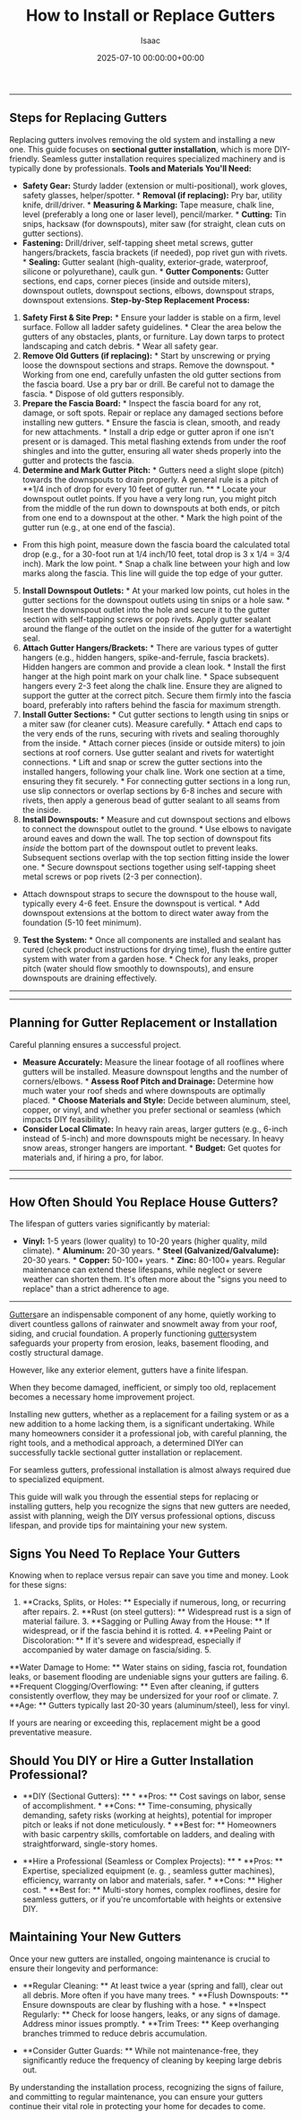 ﻿---
title: How to Install or Replace Gutters
description: Gutters are an indispensable component of any home, quietly working to divert countless gallons of rainwater and snowmelt away from your roof, siding, and...
slug: /how-to-install-or-replace-gutters/
date: 2025-07-10 00:00:00+00:00
lastmod: 2025-07-10 00:00:00+03:00
author: Isaac
categories:
- Gutters
- Home Improvement
tags:
- gutters
- replace
- gutter
layout: post
---
---
## Steps for Replacing Gutters
Replacing gutters involves removing the old system and installing a new one. This guide focuses on **sectional gutter installation**, which is more DIY-friendly. Seamless gutter installation requires specialized machinery and is typically done by professionals.
**Tools and Materials You'll Need:**
* **Safety Gear:** Sturdy ladder (extension or multi-positional), work gloves, safety glasses, helper/spotter. * **Removal (if replacing):** Pry bar, utility knife, drill/driver. * **Measuring & Marking:** Tape measure, chalk line, level (preferably a long one or laser level), pencil/marker. * **Cutting:** Tin snips, hacksaw (for downspouts), miter saw (for straight, clean cuts on gutter sections).
* **Fastening:** Drill/driver, self-tapping sheet metal screws, gutter hangers/brackets, fascia brackets (if needed), pop rivet gun with rivets. * **Sealing:** Gutter sealant (high-quality, exterior-grade, waterproof, silicone or polyurethane), caulk gun. * **Gutter Components:** Gutter sections, end caps, corner pieces (inside and outside miters), downspout outlets, downspout sections, elbows, downspout straps, downspout extensions.
**Step-by-Step Replacement Process:**
1.  **Safety First & Site Prep:** * Ensure your ladder is stable on a firm, level surface. Follow all ladder safety guidelines. * Clear the area below the gutters of any obstacles, plants, or furniture. Lay down tarps to protect landscaping and catch debris. * Wear all safety gear.
2.  **Remove Old Gutters (if replacing):** * Start by unscrewing or prying loose the downspout sections and straps. Remove the downspout. * Working from one end, carefully unfasten the old gutter sections from the fascia board. Use a pry bar or drill. Be careful not to damage the fascia. * Dispose of old gutters responsibly.
3.  **Prepare the Fascia Board:** * Inspect the fascia board for any rot, damage, or soft spots. Repair or replace any damaged sections before installing new gutters. * Ensure the fascia is clean, smooth, and ready for new attachments. * Install a drip edge or gutter apron if one isn't present or is damaged. This metal flashing extends from under the roof shingles and into the gutter, ensuring all water sheds properly into the gutter and protects the fascia.
4. **Determine and Mark Gutter Pitch:** * Gutters need a slight slope (pitch) towards the downspouts to drain properly. A general rule is a pitch of **1/4 inch of drop for every 10 feet of gutter run. ** * Locate your downspout outlet points. If you have a very long run, you might pitch from the middle of the run down to downspouts at both ends, or pitch from one end to a downspout at the other. * Mark the high point of the gutter run (e.g., at one end of the fascia).
* From this high point, measure down the fascia board the calculated total drop (e.g., for a 30-foot run at 1/4 inch/10 feet, total drop is 3 x 1/4 = 3/4 inch). Mark the low point. * Snap a chalk line between your high and low marks along the fascia. This line will guide the top edge of your gutter.
5.  **Install Downspout Outlets:** * At your marked low points, cut holes in the gutter sections for the downspout outlets using tin snips or a hole saw. * Insert the downspout outlet into the hole and secure it to the gutter section with self-tapping screws or pop rivets. Apply gutter sealant around the flange of the outlet on the inside of the gutter for a watertight seal.
6. **Attach Gutter Hangers/Brackets:** * There are various types of gutter hangers (e.g., hidden hangers, spike-and-ferrule, fascia brackets). Hidden hangers are common and provide a clean look. * Install the first hanger at the high point mark on your chalk line. * Space subsequent hangers every 2-3 feet along the chalk line. Ensure they are aligned to support the gutter at the correct pitch.
Secure them firmly into the fascia board, preferably into rafters behind the fascia for maximum strength.
7. **Install Gutter Sections:** * Cut gutter sections to length using tin snips or a miter saw (for cleaner cuts). Measure carefully. * Attach end caps to the very ends of the runs, securing with rivets and sealing thoroughly from the inside. * Attach corner pieces (inside or outside miters) to join sections at roof corners. Use gutter sealant and rivets for watertight connections. * Lift and snap or screw the gutter sections into the installed hangers, following your chalk line.
Work one section at a time, ensuring they fit securely. * For connecting gutter sections in a long run, use slip connectors or overlap sections by 6-8 inches and secure with rivets, then apply a generous bead of gutter sealant to all seams from the inside.
8. **Install Downspouts:** * Measure and cut downspout sections and elbows to connect the downspout outlet to the ground. * Use elbows to navigate around eaves and down the wall. The top section of downspout fits *inside* the bottom part of the downspout outlet to prevent leaks. Subsequent sections overlap with the top section fitting inside the lower one. * Secure downspout sections together using self-tapping sheet metal screws or pop rivets (2-3 per connection).
* Attach downspout straps to secure the downspout to the house wall, typically every 4-6 feet. Ensure the downspout is vertical. * Add downspout extensions at the bottom to direct water away from the foundation (5-10 feet minimum).
9.  **Test the System:** * Once all components are installed and sealant has cured (check product instructions for drying time), flush the entire gutter system with water from a garden hose. * Check for any leaks, proper pitch (water should flow smoothly to downspouts), and ensure downspouts are draining effectively.
---
---
## Planning for Gutter Replacement or Installation
Careful planning ensures a successful project.
* **Measure Accurately:** Measure the linear footage of all rooflines where gutters will be installed. Measure downspout lengths and the number of corners/elbows. * **Assess Roof Pitch and Drainage:** Determine how much water your roof sheds and where downspouts are optimally placed. * **Choose Materials and Style:** Decide between aluminum, steel, copper, or vinyl, and whether you prefer sectional or seamless (which impacts DIY feasibility).
* **Consider Local Climate:** In heavy rain areas, larger gutters (e.g., 6-inch instead of 5-inch) and more downspouts might be necessary. In heavy snow areas, stronger hangers are important. * **Budget:** Get quotes for materials and, if hiring a pro, for labor.
---
---
## How Often Should You Replace House Gutters?
The lifespan of gutters varies significantly by material:
* **Vinyl:** 1-5 years (lower quality) to 10-20 years (higher quality, mild climate). * **Aluminum:** 20-30 years. * **Steel (Galvanized/Galvalume):** 20-30 years. * **Copper:** 50-100+ years. * **Zinc:** 80-100+ years.
Regular maintenance can extend these lifespans, while neglect or severe weather can shorten them. It's often more about the "signs you need to replace" than a strict adherence to age.
---

[Gutters](https://pestpolicy.com/all-american-gutters-reviews/)are an indispensable component of any home, quietly working to divert countless gallons of rainwater and snowmelt away from your roof, siding, and crucial foundation. A properly functioning [gutter](https://pestpolicy.com/are-gutters-necessary/)system safeguards your property from erosion, leaks, basement flooding, and costly structural damage.

However, like any exterior element, gutters have a finite lifespan.

When they become damaged, inefficient, or simply too old, replacement becomes a necessary home improvement project.

Installing new gutters, whether as a replacement for a failing system or as a new addition to a home lacking them, is a significant undertaking. While many homeowners consider it a professional job, with careful planning, the right tools, and a methodical approach, a determined DIYer can successfully tackle sectional gutter installation or replacement.

For seamless gutters, professional installation is almost always required due to specialized equipment.

This guide will walk you through the essential steps for replacing or installing gutters, help you recognize the signs that new gutters are needed, assist with planning, weigh the DIY versus professional options, discuss lifespan, and provide tips for maintaining your new system.

##  Signs You Need To Replace Your Gutters

Knowing when to replace versus repair can save you time and money. Look for these signs:

1. **Cracks, Splits, or Holes: ** Especially if numerous, long, or recurring after repairs. 2. **Rust (on steel gutters): ** Widespread rust is a sign of material failure. 3. **Sagging or Pulling Away from the House: ** If widespread, or if the fascia behind it is rotted. 4. **Peeling Paint or Discoloration: ** If it's severe and widespread, especially if accompanied by water damage on fascia/siding. 5.

**Water Damage to Home: ** Water stains on siding, fascia rot, foundation leaks, or basement flooding are undeniable signs your gutters are failing. 6. **Frequent Clogging/Overflowing: ** Even after cleaning, if gutters consistently overflow, they may be undersized for your roof or climate. 7. **Age: ** Gutters typically last 20-30 years (aluminum/steel), less for vinyl.

If yours are nearing or exceeding this, replacement might be a good preventative measure.

##  Should You DIY or Hire a Gutter Installation Professional?

* **DIY (Sectional Gutters): ** * **Pros: ** Cost savings on labor, sense of accomplishment. * **Cons: ** Time-consuming, physically demanding, safety risks (working at heights), potential for improper pitch or leaks if not done meticulously. * **Best for: ** Homeowners with basic carpentry skills, comfortable on ladders, and dealing with straightforward, single-story homes.

* **Hire a Professional (Seamless or Complex Projects): ** * **Pros: ** Expertise, specialized equipment (e. g. , seamless gutter machines), efficiency, warranty on labor and materials, safer. * **Cons: ** Higher cost. * **Best for: ** Multi-story homes, complex rooflines, desire for seamless gutters, or if you're uncomfortable with heights or extensive DIY.

##  Maintaining Your New Gutters

Once your new gutters are installed, ongoing maintenance is crucial to ensure their longevity and performance:

* **Regular Cleaning: ** At least twice a year (spring and fall), clear out all debris. More often if you have many trees. * **Flush Downspouts: ** Ensure downspouts are clear by flushing with a hose. * **Inspect Regularly: ** Check for loose hangers, leaks, or any signs of damage. Address minor issues promptly. * **Trim Trees: ** Keep overhanging branches trimmed to reduce debris accumulation.

* **Consider Gutter Guards: ** While not maintenance-free, they significantly reduce the frequency of cleaning by keeping large debris out.

By understanding the installation process, recognizing the signs of failure, and committing to regular maintenance, you can ensure your gutters continue their vital role in protecting your home for decades to come.

